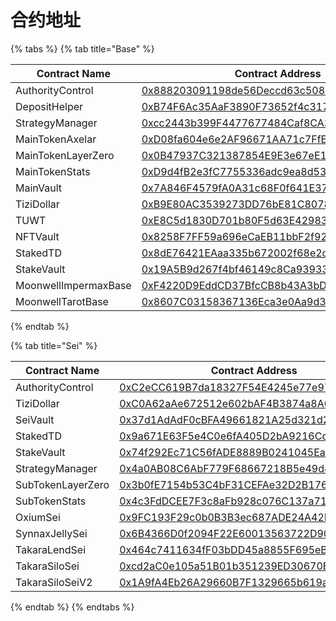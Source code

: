 # 合约地址

{% tabs %}
{% tab title="Base" %}
<table data-full-width="true"><thead><tr><th width="207">Contract Name</th><th>Contract Address</th><th data-hidden></th></tr></thead><tbody><tr><td>AuthorityControl</td><td><a href="https://basescan.org/address/0x888203091198de56Deccd63c508C4a1392868b58">0x888203091198de56Deccd63c508C4a1392868b58</a></td><td></td></tr><tr><td>DepositHelper</td><td><a href="https://basescan.org/address/0xB74F6Ac35AaF3890F73652f4c31755bA5157D299">0xB74F6Ac35AaF3890F73652f4c31755bA5157D299</a></td><td></td></tr><tr><td>StrategyManager</td><td><a href="https://basescan.org/address/0xcc2443b399F4477677484Caf8CA318A0c6546a56">0xcc2443b399F4477677484Caf8CA318A0c6546a56</a></td><td></td></tr><tr><td>MainTokenAxelar</td><td><a href="https://basescan.org/address/0xD08fa604e6e2AF96671AA71c7FfEac885c0f87a0">0xD08fa604e6e2AF96671AA71c7FfEac885c0f87a0</a></td><td></td></tr><tr><td>MainTokenLayerZero</td><td><a href="https://basescan.org/address/0x0B47937C321387854E9E3e67eE16F2657454f7f9">0x0B47937C321387854E9E3e67eE16F2657454f7f9</a></td><td></td></tr><tr><td>MainTokenStats</td><td><a href="https://basescan.org/address/0xD9d4fB2e3fC7755336adc9ea8d53316D69f97E37">0xD9d4fB2e3fC7755336adc9ea8d53316D69f97E37</a></td><td></td></tr><tr><td>MainVault</td><td><a href="https://basescan.org/address/0x7A846F4579fA0A31c68F0f641E370fB28D90a8db">0x7A846F4579fA0A31c68F0f641E370fB28D90a8db</a></td><td></td></tr><tr><td>TiziDollar</td><td><a href="https://basescan.org/address/0xB9E80AC3539273DD76bE81C8078848a98dAb7bC0">0xB9E80AC3539273DD76bE81C8078848a98dAb7bC0</a></td><td></td></tr><tr><td>TUWT</td><td><a href="https://basescan.org/address/0xE8C5d1830D701b80F5d63E42983d25EFb54B5dde">0xE8C5d1830D701b80F5d63E42983d25EFb54B5dde</a></td><td></td></tr><tr><td>NFTVault</td><td><a href="https://app.gitbook.com/o/swzQesOhzFhftAB9Qjq5/s/rA5RvleDQVjJKAoI2muo/">0x8258F7FF59a696eCaEB11bbF2f92E6E37940cc26</a></td><td></td></tr><tr><td>StakedTD</td><td><a href="https://basescan.org/address/0x8dE76421EAaa335b672002f68e2c84891ca4FC34">0x8dE76421EAaa335b672002f68e2c84891ca4FC34</a></td><td></td></tr><tr><td>StakeVault</td><td><a href="https://basescan.org/address/0x19A5B9d267f4bf46149c8Ca9393358d1C9782082">0x19A5B9d267f4bf46149c8Ca9393358d1C9782082</a></td><td></td></tr><tr><td>MoonwellImpermaxBase</td><td><a href="https://basescan.org/address/0xF4220D9EddCD37BfcCB8b43A3bDF5527e1722f6B">0xF4220D9EddCD37BfcCB8b43A3bDF5527e1722f6B</a></td><td></td></tr><tr><td>MoonwellTarotBase</td><td><a href="https://app.gitbook.com/s/rA5RvleDQVjJKAoI2muo/">0x8607C03158367136Eca3e0Aa9d3013216F3dAe97</a></td><td></td></tr></tbody></table>
{% endtab %}

{% tab title="Sei" %}
<table><thead><tr><th width="197.00006103515625">Contract Name</th><th>Contract Address</th></tr></thead><tbody><tr><td>AuthorityControl</td><td><a href="https://seitrace.com/address/0xC2eCC619B7da18327F54E4245e77e97c1313dB96?chain=pacific-1&#x26;tab=transactions">0xC2eCC619B7da18327F54E4245e77e97c1313dB96</a></td></tr><tr><td>TiziDollar</td><td><a href="https://seitrace.com/address/0xC0A62aAe672512e602bAF4B3874a8A0aAFDf59Af?chain=pacific-1">0xC0A62aAe672512e602bAF4B3874a8A0aAFDf59Af</a></td></tr><tr><td>SeiVault</td><td><a href="https://seitrace.com/address/0x37d1AdAdF0cBFA49661821A25d321d271A617613?chain=pacific-1">0x37d1AdAdF0cBFA49661821A25d321d271A617613</a></td></tr><tr><td>StakedTD</td><td><a href="https://seitrace.com/address/0x9a671E63F5e4C0e6fA405D2bA9216Cd29f04e00e?chain=pacific-1">0x9a671E63F5e4C0e6fA405D2bA9216Cd29f04e00e</a></td></tr><tr><td>StakeVault</td><td><a href="https://seitrace.com/address/0x74f292Ec71C56fADE8889B0241045Ea75ffc8cB6?chain=pacific-1">0x74f292Ec71C56fADE8889B0241045Ea75ffc8cB6</a></td></tr><tr><td>StrategyManager</td><td><a href="https://seitrace.com/address/0x4a0AB08C6AbF779F68667218B5e49d4d6004032e?chain=pacific-1">0x4a0AB08C6AbF779F68667218B5e49d4d6004032e</a></td></tr><tr><td>SubTokenLayerZero</td><td><a href="https://seitrace.com/address/0x3b0fE7154b53C4bF31CEFAe32D2B17680Faa6D35?chain=pacific-1">0x3b0fE7154b53C4bF31CEFAe32D2B17680Faa6D35</a></td></tr><tr><td>SubTokenStats</td><td><a href="https://seitrace.com/address/0x4c3FdDCEE7F3c8aFb928c076C137a712E306434a?chain=pacific-1">0x4c3FdDCEE7F3c8aFb928c076C137a712E306434a</a></td></tr><tr><td>OxiumSei</td><td><a href="https://seitrace.com/address/0x9FC193F29c0b0B3B3ec687ADE24A42De1a667fAC?chain=pacific-1">0x9FC193F29c0b0B3B3ec687ADE24A42De1a667fAC</a></td></tr><tr><td>SynnaxJellySei</td><td><a href="https://seitrace.com/address/0x6B4366D0f2094F22E60013563722D90E8C895808?chain=pacific-1">0x6B4366D0f2094F22E60013563722D90E8C895808</a></td></tr><tr><td>TakaraLendSei</td><td><a href="https://seitrace.com/address/0x464c7411634fF03bDD45a8855F695eBf69469e60?chain=pacific-1">0x464c7411634fF03bDD45a8855F695eBf69469e60</a></td></tr><tr><td>TakaraSiloSei</td><td><a href="https://seitrace.com/address/0xcd2aC0e105a51B01b351239ED30670E04Fa525a8?chain=pacific-1">0xcd2aC0e105a51B01b351239ED30670E04Fa525a8</a></td></tr><tr><td>TakaraSiloSeiV2</td><td><a href="https://seitrace.com/address/0x1A9fA4Eb26A29660B7F1329665b619aA9B222Bd3?chain=pacific-1">0x1A9fA4Eb26A29660B7F1329665b619aA9B222Bd3</a></td></tr></tbody></table>
{% endtab %}
{% endtabs %}

